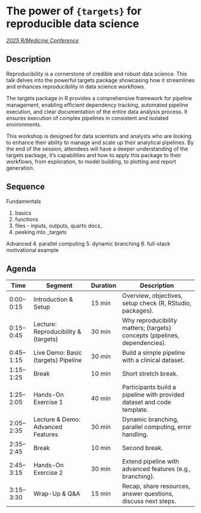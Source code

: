 # The power of `{targets}` for reproducible data science

[_2025 R/Medicine Conference_](https://rconsortium.github.io/RMedicine_website/)

## Description

Reproducibility is a cornerstone of credible and robust data science. This talk delves into the powerful targets package showcasing how it streamlines and enhances reproducibility in data science workflows. 

The targets package in R provides a comprehensive framework for pipeline management, enabling eﬃcient dependency tracking, automated pipeline execution, and clear documentation of the entire data analysis process. It ensures execution of complex pipelines in consistent and isolated environments.

This workshop is designed for data scientists and analysts who are looking to enhance their ability to manage and scale up their analytical pipelines. By the end of the session, attendees will have a deeper understanding of the targets package, it’s capabilities and how to apply this package to their workflows, from exploration, to model building, to plotting and report generation.


## Sequence

Fundamentals
1. basics
2. functions
3. files - inputs, outputs, quarto docs, 
4. peeking into _targets

Advanced
4. parallel computing
5. dynamic branching
6. full-stack motivational example


## Agenda


| Time       | Segment                              | Duration | Description                                                      |
|------------|--------------------------------------|----------|------------------------------------------------------------------|
| 0:00–0:15  | Introduction & Setup                 | 15 min   | Overview, objectives, setup check (R, RStudio, packages).        |
| 0:15–0:45  | Lecture: Reproducibility & {targets} | 30 min   | Why reproducibility matters; {targets} concepts (pipelines, dependencies). |
| 0:45–1:15  | Live Demo: Basic {targets} Pipeline  | 30 min   | Build a simple pipeline with a clinical dataset.                 |
| 1:15–1:25  | Break                                | 10 min   | Short stretch break.                                             |
| 1:25–2:05  | Hands-On Exercise 1                  | 40 min   | Participants build a pipeline with provided dataset and code template. |
| 2:05–2:35  | Lecture & Demo: Advanced Features    | 30 min   | Dynamic branching, parallel computing, error handling.           |
| 2:35–2:45  | Break                                | 10 min   | Second break.                                                    |
| 2:45–3:15  | Hands-On Exercise 2                  | 30 min   | Extend pipeline with advanced features (e.g., branching).         |
| 3:15–3:30  | Wrap-Up & Q&A                        | 15 min   | Recap, share resources, answer questions, discuss next steps.    |